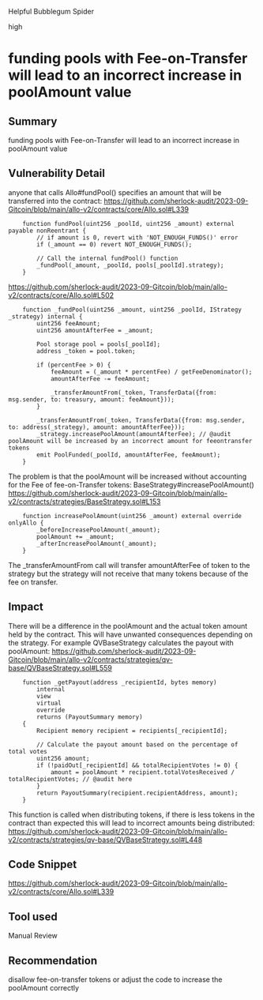 Helpful Bubblegum Spider

high

# funding pools with Fee-on-Transfer will lead to an incorrect increase in poolAmount value
## Summary
funding pools with Fee-on-Transfer will lead to an incorrect increase in poolAmount value

## Vulnerability Detail
anyone that calls Allo#fundPool() specifies an amount that will be transferred into the contract:
https://github.com/sherlock-audit/2023-09-Gitcoin/blob/main/allo-v2/contracts/core/Allo.sol#L339
```solidity
    function fundPool(uint256 _poolId, uint256 _amount) external payable nonReentrant {
        // if amount is 0, revert with 'NOT_ENOUGH_FUNDS()' error
        if (_amount == 0) revert NOT_ENOUGH_FUNDS();

        // Call the internal fundPool() function
        _fundPool(_amount, _poolId, pools[_poolId].strategy);
    }
```
https://github.com/sherlock-audit/2023-09-Gitcoin/blob/main/allo-v2/contracts/core/Allo.sol#L502
```solidity
    function _fundPool(uint256 _amount, uint256 _poolId, IStrategy _strategy) internal {
        uint256 feeAmount;
        uint256 amountAfterFee = _amount;

        Pool storage pool = pools[_poolId];
        address _token = pool.token;

        if (percentFee > 0) {
            feeAmount = (_amount * percentFee) / getFeeDenominator();
            amountAfterFee -= feeAmount;

            _transferAmountFrom(_token, TransferData({from: msg.sender, to: treasury, amount: feeAmount}));
        }

        _transferAmountFrom(_token, TransferData({from: msg.sender, to: address(_strategy), amount: amountAfterFee}));
        _strategy.increasePoolAmount(amountAfterFee); // @audit poolAmount will be increased by an incorrect amount for feeontransfer tokens
        emit PoolFunded(_poolId, amountAfterFee, feeAmount);
    }
```
The problem is that the poolAmount will be increased without accounting for the Fee of fee-on-Transfer tokens:
BaseStrategy#increasePoolAmount()
https://github.com/sherlock-audit/2023-09-Gitcoin/blob/main/allo-v2/contracts/strategies/BaseStrategy.sol#L153
```solidity
    function increasePoolAmount(uint256 _amount) external override onlyAllo {
        _beforeIncreasePoolAmount(_amount);
        poolAmount += _amount;
        _afterIncreasePoolAmount(_amount);
    }
```

The _transferAmountFrom call will transfer amountAfterFee of token to the strategy but the strategy will not receive that many tokens because of the fee on transfer.

## Impact

There will be a difference in the poolAmount and the actual token amount held by the contract.
This will have unwanted consequences depending on the strategy.
For example QVBaseStrategy calculates the payout with poolAmount:
https://github.com/sherlock-audit/2023-09-Gitcoin/blob/main/allo-v2/contracts/strategies/qv-base/QVBaseStrategy.sol#L559
```solidity
    function _getPayout(address _recipientId, bytes memory)
        internal
        view
        virtual
        override
        returns (PayoutSummary memory)
    {
        Recipient memory recipient = recipients[_recipientId];

        // Calculate the payout amount based on the percentage of total votes
        uint256 amount;
        if (!paidOut[_recipientId] && totalRecipientVotes != 0) {
            amount = poolAmount * recipient.totalVotesReceived / totalRecipientVotes; // @audit here
        }
        return PayoutSummary(recipient.recipientAddress, amount);
    }
```

This function is called when distributing tokens, if there is less tokens in the contract than expected this will lead to incorrect amounts being distributed:
https://github.com/sherlock-audit/2023-09-Gitcoin/blob/main/allo-v2/contracts/strategies/qv-base/QVBaseStrategy.sol#L448


## Code Snippet
https://github.com/sherlock-audit/2023-09-Gitcoin/blob/main/allo-v2/contracts/core/Allo.sol#L339
## Tool used

Manual Review

## Recommendation
disallow fee-on-transfer tokens or adjust the code to increase the poolAmount correctly